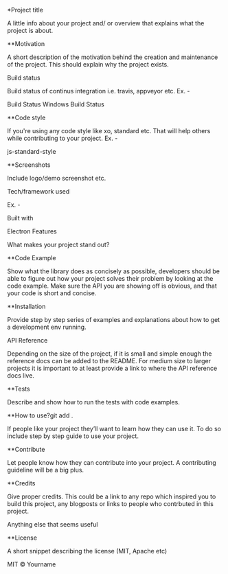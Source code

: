 *Project title

A little info about your project and/ or overview that explains what the project is about.

**Motivation

A short description of the motivation behind the creation and maintenance of the project. This should explain why the project exists.

Build status

Build status of continus integration i.e. travis, appveyor etc. Ex. -

Build Status Windows Build Status

**Code style

If you're using any code style like xo, standard etc. That will help others while contributing to your project. Ex. -

js-standard-style

**Screenshots

Include logo/demo screenshot etc.

Tech/framework used

Ex. -

Built with

Electron
Features

What makes your project stand out?

**Code Example

Show what the library does as concisely as possible, developers should be able to figure out how your project solves their problem by looking at the code example. Make sure the API you are showing off is obvious, and that your code is short and concise.

**Installation

Provide step by step series of examples and explanations about how to get a development env running.

API Reference

Depending on the size of the project, if it is small and simple enough the reference docs can be added to the README. For medium size to larger projects it is important to at least provide a link to where the API reference docs live.

**Tests

Describe and show how to run the tests with code examples.

**How to use?git add . 

If people like your project they’ll want to learn how they can use it. To do so include step by step guide to use your project.

**Contribute

Let people know how they can contribute into your project. A contributing guideline will be a big plus.

**Credits

Give proper credits. This could be a link to any repo which inspired you to build this project, any blogposts or links to people who contrbuted in this project.

Anything else that seems useful

**License

A short snippet describing the license (MIT, Apache etc)

MIT © Yourname